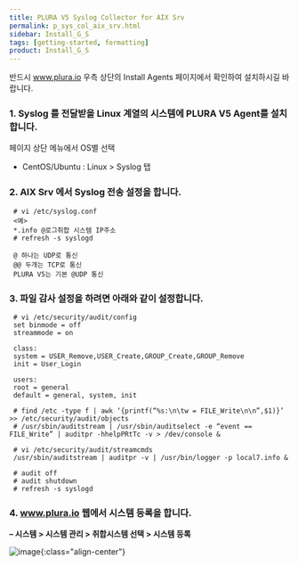 ```yaml
---
title: PLURA V5 Syslog Collector for AIX Srv
permalink: p_sys_col_aix_srv.html
sidebar: Install_G_S
tags: [getting-started, formatting]
product: Install_G_S
---
```


반드시 www.plura.io 우측 상단의 Install Agents 페이지에서 확인하여 설치하시길 바랍니다.

### 1. Syslog 를 전달받을 Linux 계열의 시스템에 PLURA V5 Agent를 설치합니다.

페이지 상단 메뉴에서 OS별 선택

 - CentOS/Ubuntu : Linux > Syslog 탭

### 2. AIX Srv 에서 Syslog 전송 설정을 합니다.

     # vi /etc/syslog.conf
     <예>
     *.info @로그취합 시스템 IP주소
     # refresh -s syslogd

     @ 하나는 UDP로 통신
     @@ 두개는 TCP로 통신
     PLURA V5는 기본 @UDP 통신

### 3. 파일 감사 설정을 하려면 아래와 같이 설정합니다.

     # vi /etc/security/audit/config
     set binmode = off
     streammode = on

     class:
     system = USER_Remove,USER_Create,GROUP_Create,GROUP_Remove
     init = User_Login

     users:
     root = general
     default = general, system, init

     # find /etc -type f | awk ‘{printf(“%s:\n\tw = FILE_Write\n\n”,$1)}’ >> /etc/security/audit/objects
     # /usr/sbin/auditstream | /usr/sbin/auditselect -e “event == FILE_Write” | auditpr -hhelpPRtTc -v > /dev/console &

     # vi /etc/security/audit/streamcmds
     /usr/sbin/auditstream | auditpr -v | /usr/bin/logger -p local7.info &

     # audit off
     # audit shutdown
     # refresh -s syslogd

### 4. www.plura.io 웹에서 시스템 등록을 합니다.
**– 시스템 > 시스템 관리 > 취합시스템 선택 > 시스템 등록**

![image](/docs/images/Ins_G/P_Sys_Collector_AIX_Srv/시스템등록.png){:class="align-center"}
